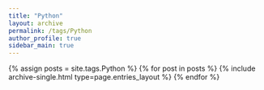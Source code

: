 ```yaml
---
title: "Python"
layout: archive
permalink: /tags/Python
author_profile: true
sidebar_main: true
---
```


{% assign posts = site.tags.Python %}
{% for post in posts %} {% include archive-single.html type=page.entries_layout %} {% endfor %}